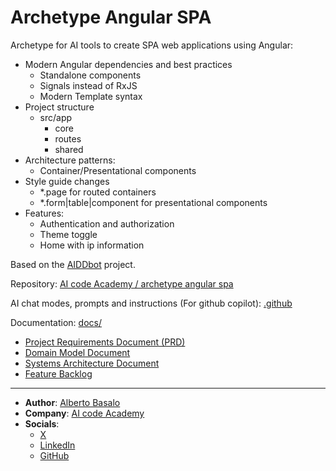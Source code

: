# Archetype Angular SPA

Archetype for AI tools to create SPA web applications using Angular:

- Modern Angular dependencies and best practices
  - Standalone components
  - Signals instead of RxJS
  - Modern Template syntax
- Project structure
  - src/app
    - core
    - routes
    - shared
- Architecture patterns:
  - Container/Presentational components
- Style guide changes
  - *.page for routed containers
  - *.form|table|component for presentational components
- Features:
  - Authentication and authorization
  - Theme toggle
  - Home with ip information


Based on the [AIDDbot](https://github.com/AIcodeAcademy/AIDDbot) project.

Repository: [AI code Academy / archetype angular spa](https://github.com/AIcodeAcademy/ArchetypeAngularSPA)

AI chat modes, prompts and instructions (For github copilot): [.github](.github/)

Documentation: [docs/](docs/)
- [Project Requirements Document (PRD)](docs/PRD.md)
- [Domain Model Document](docs/DOMAIN.md)
- [Systems Architecture Document](docs/SYSTEMS.md)
- [Feature Backlog](docs/BACKLOG.md)

---

- **Author**: [Alberto Basalo](https://albertobasalo.dev)
- **Company**: [AI code Academy](https://aicode.academy)
- **Socials**:
  - [X](https://x.com/albertobasalo)
  - [LinkedIn](https://www.linkedin.com/in/albertobasalo/)
  - [GitHub](https://github.com/albertobasalo)
